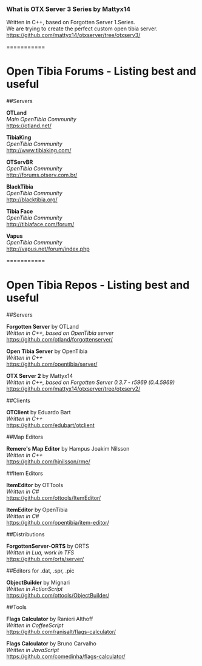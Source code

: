 ### What is OTX Server 3 Series by Mattyx14
Written in C++, based on Forgotten Server 1.Series. <br />
We are trying to create the perfect custom open tibia server. <br />
https://github.com/mattyx14/otxserver/tree/otxserv3/

===========

Open Tibia Forums - Listing best and useful
===========

##Servers

**OTLand** <br />
*Main OpenTibia Community* <br />
https://otland.net/

**TibiaKing** <br />
*OpenTibia Community* <br />
http://www.tibiaking.com/

**OTServBR** <br />
*OpenTibia Community* <br />
http://forums.otserv.com.br/

**BlackTibia** <br />
*OpenTibia Community* <br />
http://blacktibia.org/

**Tibia Face** <br />
*OpenTibia Community* <br />
http://tibiaface.com/forum/

**Vapus** <br />
*OpenTibia Community* <br />
http://vapus.net/forum/index.php

===========

Open Tibia Repos - Listing best and useful
===========

##Servers

**Forgotten Server** by OTLand <br />
*Written in C++, based on OpenTibia server* <br />
https://github.com/otland/forgottenserver/

**Open Tibia Server** by OpenTibia <br />
*Written in C++* <br />
https://github.com/opentibia/server/

**OTX Server 2** by Mattyx14 <br />
*Written in C++, based on Forgotten Server 0.3.7 - r5969 (0.4.5969)* <br />
https://github.com/mattyx14/otxserver/tree/otxserv2/

##Clients

**OTClient** by Eduardo Bart <br />
*Written in C++* <br />
https://github.com/edubart/otclient

##Map Editors

**Remere's Map Editor** by Hampus Joakim Nilsson <br />
*Written in C++* <br />
https://github.com/hjnilsson/rme/

##Item Editors

**ItemEditor** by OTTools <br />
*Written in C#* <br />
https://github.com/ottools/ItemEditor/

**ItemEditor** by OpenTibia <br />
*Written in C#* <br />
https://github.com/opentibia/item-editor/

##Distributions

**ForgottenServer-ORTS** by ORTS <br />
*Written in Lua, work in TFS* <br />
https://github.com/orts/server/

##Editors for .dat, .spr, .pic

**ObjectBuilder** by Mignari <br />
*Written in ActionScript* <br />
https://github.com/ottools/ObjectBuilder/

##Tools

**Flags Calculator** by Ranieri Althoff <br />
*Written in CoffeeScript* <br />
https://github.com/ranisalt/flags-calculator/

**Flags Calculator** by Bruno Carvalho <br />
*Written in JavaScript* <br />
https://github.com/comedinha/flags-calculator/